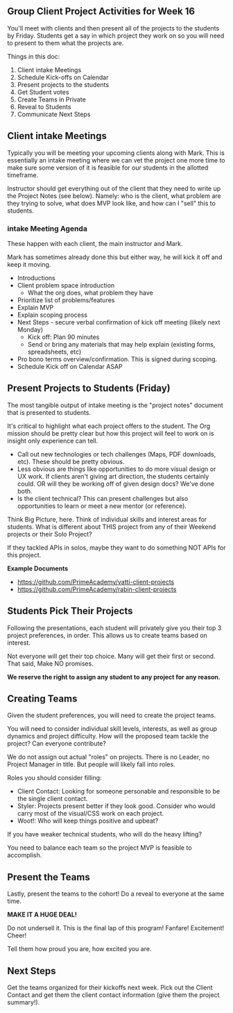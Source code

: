 ## Group Client Project Activities for Week 16

You'll meet with clients and then present all of the projects to the students by Friday. Students get a say in which project they work on so you will need to present to them what the projects are.

Things in this doc:

1. Client intake Meetings
2. Schedule Kick-offs on Calendar
3. Present projects to the students
4. Get Student votes
5. Create Teams in Private
6. Reveal to Students
7. Communicate Next Steps


## Client intake Meetings
Typically you will be meeting your upcoming clients along with Mark. This is essentially an intake meeting where we can vet the project one more time to make sure some version of it is feasible for our students in the allotted timeframe.

Instructor should get everything out of the client that they need to write up the Project Notes (see below). Namely: who is the client, what problem are they trying to solve, what does MVP look like, and how can I "sell" this to students.


### intake Meeting Agenda
These happen with each client, the main instructor and Mark.

Mark has sometimes already done this but either way, he will kick it off and keep it moving.

- Introductions
- Client problem space introduction
    - What the org does, what problem they have
- Prioritize list of problems/features
- Explain MVP
- Explain scoping process
- Next Steps - secure verbal confirmation of kick off meeting (likely next Monday)
    - Kick off: Plan 90 minutes
    - Send or bring any materials that may help explain (existing forms, spreadsheets, etc)
- Pro bono terms overview/confirmation. This is signed during scoping.
- Schedule Kick off on Calendar ASAP


## Present Projects to Students (Friday)
The most tangible output of intake meeting is the "project notes" document that is presented to students.

It's critical to highlight what each project offers to the student. The Org mission should be pretty clear but how this project will feel to work on is insight only experience can tell.

- Call out new technologies or tech challenges (Maps, PDF downloads, etc). These should be pretty obvious.
- Less obvious are things like opportunities to do more visual design or UX work. If clients aren't giving art direction, the students certainly could. OR will they be working off of given design docs? We've done both.
- Is the client technical? This can present challenges but also opportunities to learn or meet a new mentor (or reference).

Think Big Picture, here. Think of individual skills and interest areas for students. What is different about THIS project from any of their Weekend projects or their Solo Project?

If they tackled APIs in solos, maybe they want to do something NOT APIs for this project.

**Example Documents**

- https://github.com/PrimeAcademy/vatti-client-projects
- https://github.com/PrimeAcademy/rabin-client-projects


## Students Pick Their Projects
Following the presentations, each student will privately give you their top 3 project preferences, in order. This allows us to create teams based on interest.

Not everyone will get their top choice. Many will get their first or second. That said, Make NO promises.

**We reserve the right to assign any student to any project for any reason.** 


## Creating Teams
Given the student preferences, you will need to create the project teams.

You will need to consider individual skill levels, interests, as well as group dynamics and project difficulty. How will the proposed team tackle the project? Can everyone contribute?

We do not assign out actual "roles" on projects. There is no Leader, no Project Manager in title. But people will likely fall into roles.

Roles you should consider filling:

- Client Contact: Looking for someone personable and responsible to be the single client contact.
- Styler: Projects present better if they look good. Consider who would carry most of the visual/CSS work on each project.
- Woot!: Who will keep things positive and upbeat?

If you have weaker technical students, who will do the heavy lifting?

You need to balance each team so the project MVP is feasible to accomplish.


## Present the Teams
Lastly, present the teams to the cohort! Do a reveal to everyone at the same time.

**MAKE IT A HUGE DEAL!**

Do not undersell it. This is the final lap of this program! Fanfare! Excitement!  Cheer!

Tell them how proud you are, how excited you are. 


## Next Steps
Get the teams organized for their kickoffs next week. Pick out the Client Contact and get them the client contact information (give them the project summary!).
